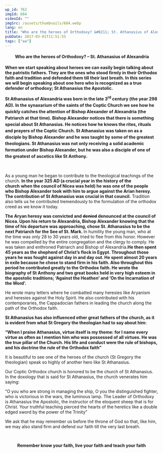 ```yaml
---
wp_id: 762
imgId: 684
videoId: ""
imgSrc: /assets/thumbnails/684.webp
lang: en
title: "Who are the heroes of Orthodoxy? &#8211; St. Athanasius of Alexandria"
pubDate: 2017-03-01T11:51:55
tags: ["aa"]
---
```


<!-- page: 6 -->

<h4 style="text-align: center;"> <strong>Who are the heroes of Orthodoxy? &#8211; St. Athanasius of Alexandria</strong></h4>
<p><strong>When we start speaking about heroes we can easily begin talking about the patristic fathers. They are the ones who stood firmly in their Orthodox faith and tradition and defended them till their last breath. </strong><strong>In this series we will begin speaking about one hero who is recognized as a true defender of orthodoxy; St Athanasius the Apostolic.</strong></p>
<p><strong style="line-height: 1.5;">St Athanasius of Alexandria was born in the late 3<sup>rd</sup> century (the year 298 AD). In the synaxarium of the saints of the Coptic Church we see how he quickly catches the attention of Bishop Alexander of Alexandria (the Patriarch at that time). Bishop Alexander notices that there is something special about St Athanasius. He notices</strong><strong style="line-height: 1.5;"> how he knows the rites, rituals and prayers of the Coptic Church. St Athanasius was taken on as a disciple by Bishop Alexander and he was taught by some of the greatest theologians</strong><strong style="line-height: 1.5;">. </strong><strong style="line-height: 1.5;"> St Athanasius was not only receiving</strong> <strong style="line-height: 1.5;">a solid</strong><strong style="line-height: 1.5;"> academic </strong><strong style="line-height: 1.5;">formation under Bishop Alexander, but he was also a disciple of one of the greatest of ascetics like St Anthony.</strong></p>
<p>&nbsp;</p>
<p>As a young man he began to contribute to the theological teachings of the church. <strong>In the year 325 AD (a crucial year in the history of the church</strong> <strong>when</strong><strong> the council of Nicea was held) he was one of the people </strong><strong>who </strong><strong>Bishop Alexander took with him to argue against the Arian heresy. The contribution of St Athanasius was crucial in that council.</strong> Tradition also tells us he contributed tremendously to the formulation of the orthodox creed as we know it today.</p>
<p><strong>The Aryan heresy was convicted and </strong><strong><span style="text-decoration: line-through;">denied</span></strong><strong> denounced at the council of Nicea. Upon</strong><strong> his return to Alexandria, Bishop Alexander knowing that </strong><strong>the time of his departure was approaching, chose St. Athanasius to be the next Patriarch for the See of St. Mark. </strong>In humility the young man, who at the time was only 28 to 30 years old, tried to flee from this honor. However he was compelled by the entire congregation and the clergy to comply. He was taken and enthroned Patriarch and Bishop of Alexandria.<strong>He then</strong><strong> spent 45 years as the shepherd of Christ’s flock in Egypt. Throughout those years he was fought against day in and day out. </strong><strong>He spent almost 20 years in exile because he chose to stand firm in his faith. Also throughout this period</strong><strong> he contributed </strong><strong>greatly to the Orthodox faith. He wrote the biography of St Anthony and two great books held in very high esteem in the apostolic traditions; ‘Against the Heathen’ and ‘On the Incarnation of the Word’.</strong></p>
<p>He wrote many letters where he combatted many heresies like Aryanism and heresies against the Holy Spirit. He also contributed with his contemporaries, the Cappadocian fathers in leading the church along the path of the Orthodox faith.</p>
<p><strong>St Athanasius has also influenced other great fathers of the church, as it is evident from what St Gregory the theologian had to say about him:</strong></p>
<p><strong>“When I praise Athanasius, virtue itself is my theme: for I name every virtue as often as I mention him who was possessed of all virtues. He was the true pillar of the Church. His life and conduct were the rule of bishops, and his doctrine the rule of the Orthodox faith” </strong></p>
<p>It is beautiful to see one of the heroes of the church (St Gregory the theologian) speak so highly of another hero like St Athanasius.</p>
<p>Our Coptic Orthodox church is honored to be the church of St Athanasius. In the doxology that is said for St Athanasius, the church venerates him saying:</p>
<p>“O you who are strong in managing the ship, O you the distinguished fighter, who is victorious in the wars, the luminous lamp. The Leader of Orthodoxy is Athanasius the Apostolic, the instructor of the eloquent sheep that is for Christ. Your truthful teaching pierced the hearts of the heretics like a double edged sword by the power of the Trinity”</p>
<p>We ask that he may remember us before the throne of God so that, like him, we may also stand firm and defend our faith till the very last breath.</p>
<p>&nbsp;</p>
<p style="text-align: center;"><strong>Remember know your faith, live your faith and teach your faith</strong></p>
